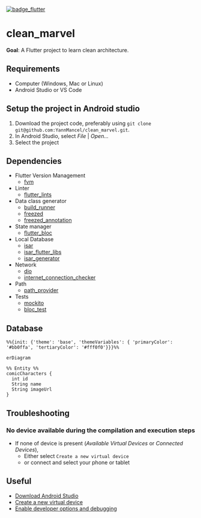 [![badge_flutter]][link_flutter_release]

# clean_marvel
**Goal**: A Flutter project to learn clean architecture.

## Requirements
* Computer (Windows, Mac or Linux)
* Android Studio or VS Code

## Setup the project in Android studio
1. Download the project code, preferably using `git clone git@github.com:YannMancel/clean_marvel.git`.
2. In Android Studio, select *File* | *Open...*
3. Select the project

## Dependencies
* Flutter Version Management
  * [fvm][dependencies_fvm]
* Linter
  * [flutter_lints][dependencies_flutter_lints]
* Data class generator
  * [build_runner][dependencies_build_runner]
  * [freezed][dependencies_freezed]
  * [freezed_annotation][dependencies_freezed_annotation]
* State manager
  * [flutter_bloc][dependencies_flutter_bloc]
* Local Database
  * [isar][dependencies_isar]
  * [isar_flutter_libs][dependencies_isar_flutter_libs]
  * [isar_generator][dependencies_isar_generator]
* Network
  * [dio][dependencies_dio]
  * [internet_connection_checker][dependencies_internet_connection_checker]
* Path
  * [path_provider][dependencies_path_provider]
* Tests
  * [mockito][dependencies_mockito]
  * [bloc_test][dependencies_bloc_test]

## Database
```mermaid
%%{init: {'theme': 'base', 'themeVariables': { 'primaryColor': '#bb0ffa', 'tertiaryColor': '#fff0f0'}}}%%

erDiagram

%% Entity %%
comicCharacters {
  int id
  String name
  String imageUrl
}
```

## Troubleshooting

### No device available during the compilation and execution steps
* If none of device is present (*Available Virtual Devices* or *Connected Devices*),
    * Either select `Create a new virtual device`
    * or connect and select your phone or tablet

## Useful
* [Download Android Studio][useful_android_studio]
* [Create a new virtual device][useful_virtual_device]
* [Enable developer options and debugging][useful_developer_options]

[badge_flutter]: https://img.shields.io/badge/flutter-v3.10.5-blue?logo=flutter
[link_flutter_release]: https://docs.flutter.dev/development/tools/sdk/releases
[dependencies_fvm]: https://fvm.app/
[dependencies_flutter_lints]: https://pub.dev/packages/flutter_lints
[dependencies_build_runner]: https://pub.dev/packages/build_runner
[dependencies_freezed]: https://pub.dev/packages/freezed
[dependencies_freezed_annotation]: https://pub.dev/packages/freezed_annotation
[dependencies_flutter_bloc]: https://pub.dev/packages/flutter_bloc
[dependencies_isar]: https://pub.dev/packages/isar
[dependencies_isar_flutter_libs]: https://pub.dev/packages/isar_flutter_libs
[dependencies_isar_generator]: https://pub.dev/packages/isar_generator
[dependencies_dio]: https://pub.dev/packages/dio
[dependencies_internet_connection_checker]: https://pub.dev/packages/internet_connection_checker
[dependencies_path_provider]: https://pub.dev/packages/path_provider
[dependencies_mockito]: https://pub.dev/packages/mockito
[dependencies_bloc_test]: https://pub.dev/packages/bloc_test
[useful_android_studio]: https://developer.android.com/studio
[useful_virtual_device]: https://developer.android.com/studio/run/managing-avds.html
[useful_developer_options]: https://developer.android.com/studio/debug/dev-options.html#enable
